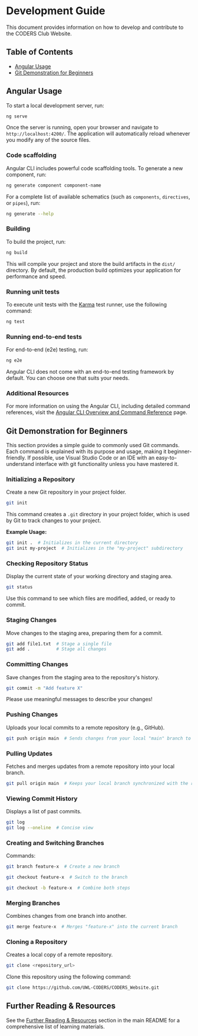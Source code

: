 # Development Guide

This document provides information on how to develop and contribute to the CODERS Club Website.

## Table of Contents

- [Angular Usage](#angular-usage)
- [Git Demonstration for Beginners](#git-demonstration-for-beginners)

## Angular Usage

To start a local development server, run:

```bash
ng serve
```

Once the server is running, open your browser and navigate to `http://localhost:4200/`. The application will automatically reload whenever you modify any of the source files.

### Code scaffolding

Angular CLI includes powerful code scaffolding tools. To generate a new component, run:

```bash
ng generate component component-name
```

For a complete list of available schematics (such as `components`, `directives`, or `pipes`), run:

```bash
ng generate --help
```

### Building

To build the project, run:

```bash
ng build
```

This will compile your project and store the build artifacts in the `dist/` directory. By default, the production build optimizes your application for performance and speed.

### Running unit tests

To execute unit tests with the [Karma](https://karma-runner.github.io) test runner, use the following command:

```bash
ng test
```

### Running end-to-end tests

For end-to-end (e2e) testing, run:

```bash
ng e2e
```

Angular CLI does not come with an end-to-end testing framework by default. You can choose one that suits your needs.

### Additional Resources

For more information on using the Angular CLI, including detailed command references, visit the [Angular CLI Overview and Command Reference](https://angular.dev/tools/cli) page.

## Git Demonstration for Beginners

This section provides a simple guide to commonly used Git commands. Each command is explained with its purpose and usage, making it beginner-friendly. If possible, use Visual Studio Code or an IDE with an easy-to-understand interface with git functionality unless you have mastered it.

### Initializing a Repository

Create a new Git repository in your project folder.

```bash
git init
```

This command creates a `.git` directory in your project folder, which is used by Git to track changes to your project.

**Example Usage:**

```bash
git init .  # Initializes in the current directory
git init my-project  # Initializes in the "my-project" subdirectory
```

### Checking Repository Status

Display the current state of your working directory and staging area.

```bash
git status
```

Use this command to see which files are modified, added, or ready to commit.

### Staging Changes

Move changes to the staging area, preparing them for a commit.

```bash
git add file1.txt  # Stage a single file
git add .          # Stage all changes
```

### Committing Changes

Save changes from the staging area to the repository's history.

```bash
git commit -m "Add feature X"
```

Please use meaningful messages to describe your changes!

### Pushing Changes

Uploads your local commits to a remote repository (e.g., GitHub).

```bash
git push origin main  # Sends changes from your local "main" branch to the remote
```

### Pulling Updates

Fetches and merges updates from a remote repository into your local branch.

```bash
git pull origin main  # Keeps your local branch synchronized with the remote
```

### Viewing Commit History

Displays a list of past commits.

```bash
git log
git log --oneline  # Concise view
```

### Creating and Switching Branches

Commands:

```bash
git branch feature-x  # Create a new branch
```

```bash
git checkout feature-x  # Switch to the branch
```

```bash
git checkout -b feature-x  # Combine both steps
```

### Merging Branches

Combines changes from one branch into another.

```bash
git merge feature-x  # Merges "feature-x" into the current branch
```

### Cloning a Repository

Creates a local copy of a remote repository.

```bash
git clone <repository_url>
```

Clone this repository using the following command:

```bash
git clone https://github.com/UWL-CODERS/CODERS_Website.git
```

## Further Reading & Resources

See the [Further Reading & Resources](README.md/#further-reading--resources) section in the main README for a comprehensive list of learning materials.